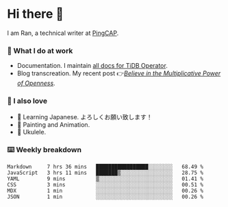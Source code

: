 # Hi there 👋

I am Ran, a technical writer at [PingCAP](https://pingcap.com/).

### 📝 What I do at work

- Documentation. I maintain [all docs for TiDB Operator](https://github.com/pingcap/docs-tidb-operator).
- Blog transcreation. My recent post 👉[*Believe in the Multiplicative Power of Openness*](https://pingcap.com/blog/believe-in-the-multiplicative-power-of-openness-open-source-community).

### 🤠 I also love

- 💬 Learning Japanese. よろしくお願い致します！ 
- 🎨 Painting and Animation. 
- 🎵 Ukulele.

### ⌨️ Weekly breakdown

<!--START_SECTION:waka-->

```text
Markdown     7 hrs 36 mins   █████████████████░░░░░░░░   68.49 %
JavaScript   3 hrs 11 mins   ███████▒░░░░░░░░░░░░░░░░░   28.75 %
YAML         9 mins          ▒░░░░░░░░░░░░░░░░░░░░░░░░   01.41 %
CSS          3 mins          ░░░░░░░░░░░░░░░░░░░░░░░░░   00.51 %
MDX          1 min           ░░░░░░░░░░░░░░░░░░░░░░░░░   00.26 %
JSON         1 min           ░░░░░░░░░░░░░░░░░░░░░░░░░   00.26 %
```

<!--END_SECTION:waka-->
